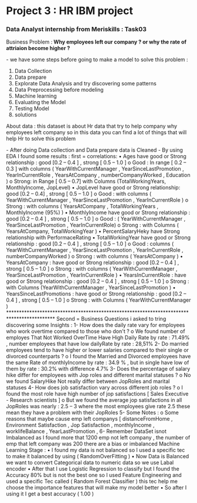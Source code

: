 # Project 3 : HR IBM project
<h3> Data Analyst internship from Meriskills : Task03 </h3>
<p>Business Problem :<b> Why employees left our company ? or why the rate of attriaion become higher  ? </b></p>
- we have some steps before going to make a model to solve this problem :
<ol>
<li> Data Collection</li>
<li> Data prepare </li>
<li> Explorate Data Analysis and try discovering some patterns </li>
<li> Data Preprocessing before modeling</li>
<li> Machine learning</li>
<li> Evaluating the Model</li>
<li> Testing Model</li>
<li> solutions</li>
</ol> 

<p>About data : this dataset is about Hr data that try to help company why employees left company so in this data you can find a lot of things that will help Hr to solve this problem</p>

<p>
  - After doing Data collection and Data prepare data is Cleaned
- By using EDA I found some results : first = correlations:
• Ages have good or Strong relationship : good [0.2 – 0.4 ] , strong [ 0.5 – 1.0 ]
o Good : In range [ 0.2 – 0.3 ] with columns ( YearWithCurrentManager , 
YearSinceLastPromotion , YearInCurrentRole , YearsAtCompany , numberCompanyWorked , 
Education ) 
o Strong: in Range [ 0.5 – 0.7] with Columns (TotalWorkingYears, MonthlyIncome, JopLevel)
• JopLevel have good or Strong relationship: good [0.2 – 0.4] , strong [ 0.5 – 1.0 ]
o Good : with columns ( YearWithCurrentManager , YearSinceLastPromotion ,
YearInCurrentRole )
o Strong : with columns ( YearsAtCompany , TotalWorkingYears , MonthlyIncome (95%) )
• MonthlyIncome have good or Strong relationship : good [0.2 – 0.4 ] , strong [ 0.5 – 1.0 ]
o Good : ( YearWithCurrentManager , YearSinceLastPromotion , YearInCurrentRole)
o Strong : with Columns ( YearsAtCompany, TotalWorkingYear )
• PercentSalaryHeky have Strong relationship with PerformaceRating
• TotalWorkingYear have good or Strong relationship : good [0.2 – 0.4 ] , strong [ 0.5 – 1.0 ]
o Good : columns ( YearWithCurrentManager , YearSinceLastPromotion , YearInCurrentRole , 
numberCompanyWorked )
o Strong : with columns ( YearsAtCompany )
• YearsAtCompany : have good or Strong relationship : good [0.2 – 0.4 ] , strong [ 0.5 – 1.0 ]
o Strong : with columns ( YearWithCurrentManager , YearSinceLastPromotion ,
YearInCurrentRole )
• YearsInCurrentRole : have good or Strong relationship : good [0.2 – 0.4 ] , strong [ 0.5 – 1.0 ]
o Strong : with Columns (YearWithCurrentManager , YearSinceLastPromotion ) 
• YearsSinceLastPromotions : have good or Strong relationship : good [0.2 – 0.4 ] , strong [ 0.5 – 1.0 ]
o Strong : with Columns ( YearWithCurrentManager )
******************************************************************************************
Second = Business Questions i asked to tring discovering some Insights : 
1- How does the daily rate vary for employees who work overtime compared to those who don't ?
o We found number of employes That Not Worked OverTime Have High Daily Rate by rate : 
71.49% , number employees that have low dailyRate by rate : 28,51%
2- Do married employees tend to have higher or lower salaries compared to their single or divorced 
counterparts ?
o I found the Married and Divorced employees have the same Rate of monthlyIncome by rate : 
34.9 % , but in single have low of them by rate : 30.2% with difference 4.7%
3- Does the percentage of salary hike differ for employees with Jop roles and different marital statuses 
?
o No we found SalaryHike Not really differ between JopRoles and marital statuses 
4- How does job satisfaction vary across different job roles ?
o I found the most role have high number of jop satisfactions [ Sales Executive - Research 
scientists ] 
o But we found the average jop satisfactions in all JopRoles was nearly : 2.5 – 3 where the most 
employees give rate 2.5 these mean they have a problem with their JopRoles
5- Some Notes :
o Some reasons that maybe cause emp left companys [ distanceFromHome , Environment 
Satisfaction , Jop Satisfaction , monthlyIncome , worklifeBalance , YearLastPromotion , 
6- Remember DataSet isnot Imbalanced as I found more that 1200 emp not left company , the number 
of emp that left company was 200 there are a bias or imbalanced 
Machine Learning Stage :
• I found my data is not balanced so I used a specific tec to make it balanced by using
( RandomOverFitting )
• Now Data is Balanced we want to convert Categorical data to numeric data so we use Labal encoder 
• After that I use Logistic Regression to classify but I found the Accuracy 80% but is not the best one so 
I used Feature Engineering and used a specific Tec called ( Random Forest Classifier ) this tec help me 
choose the importance features that will make my model better 
• So after I using it I get a best accuracy ( 1.00 )
</p>

